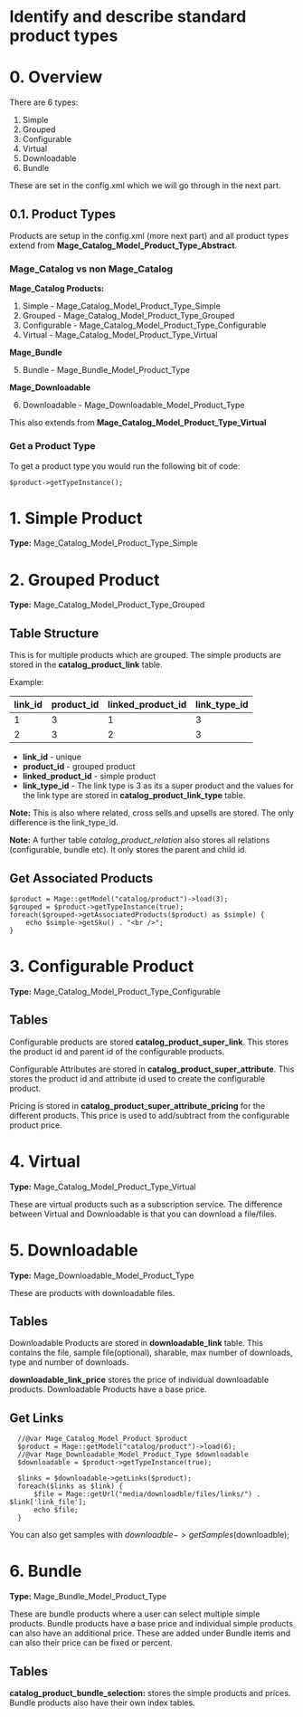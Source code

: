 # Identify and describe standard product types

# 0. Overview

There are 6 types:

1. Simple
2. Grouped
3. Configurable
4. Virtual
5. Downloadable
6. Bundle

These are set in the config.xml which we will go through in the next part.


## 0.1. Product Types

Products are setup in the config.xml (more next part) and all product types extend from **Mage_Catalog_Model_Product_Type_Abstract**.

### Mage_Catalog vs non Mage_Catalog

**Mage_Catalog Products:**

1. Simple - Mage_Catalog_Model_Product_Type_Simple
2. Grouped - Mage_Catalog_Model_Product_Type_Grouped
3. Configurable - Mage_Catalog_Model_Product_Type_Configurable
4. Virtual - Mage_Catalog_Model_Product_Type_Virtual

**Mage_Bundle**

5. Bundle - Mage_Bundle_Model_Product_Type

**Mage_Downloadable**

6. Downloadable - Mage_Downloadable_Model_Product_Type

This also extends from **Mage_Catalog_Model_Product_Type_Virtual**


### Get a Product Type
To get a product type you would run the following bit of code:


    $product->getTypeInstance();


# 1. Simple Product

**Type:** Mage_Catalog_Model_Product_Type_Simple


# 2. Grouped Product

**Type:** Mage_Catalog_Model_Product_Type_Grouped


## Table Structure

This is for multiple products which are grouped. The simple products are stored in the **catalog_product_link** table.

Example:

| link_id     | product_id     | linked_product_id     | link_type_id     |
| :------------- | :------------- | :------------- | :------------- |
| 1    | 3     | 1      | 3      |
| 2    | 3     | 2      | 3      |

- **link_id** - unique
- **product_id** - grouped product
- **linked_product_id** - simple product
- **link_type_id** -  The link type is 3 as its a super product and the values for the link type are stored in **catalog_product_link_type** table.

**Note:** This is also where related, cross sells and upsells are stored. The only difference is the link_type_id.

**Note:** A further table *catalog_product_relation* also stores all relations (configurable, bundle etc). It only stores the parent and child id.

## Get Associated Products


    $product = Mage::getModel("catalog/product")->load(3);
    $grouped = $product->getTypeInstance(true);
    foreach($grouped->getAssociatedProducts($product) as $simple) {
        echo $simple->getSku() . "<br />";
    }

# 3. Configurable Product

**Type:** Mage_Catalog_Model_Product_Type_Configurable

## Tables

Configurable products are stored **catalog_product_super_link**. This stores the product id and parent id of the configurable products.

Configurable Attributes are stored in **catalog_product_super_attribute**. This stores the product id and attribute id used to create the configurable product.

Pricing is stored in **catalog_product_super_attribute_pricing** for the different products. This price is used to add/subtract from the configurable product price.


# 4. Virtual

**Type:** Mage_Catalog_Model_Product_Type_Virtual

These are virtual products such as a subscription service. The difference between Virtual and Downloadable is that you can download a file/files.

# 5. Downloadable

**Type:** Mage_Downloadable_Model_Product_Type

These are products with downloadable files.

## Tables

Downloadable Products are stored in **downloadable_link** table. This contains the file, sample file(optional), sharable, max number of downloads, type and number of downloads.

**downloadable_link_price** stores the price of individual downloadable products. Downloadable Products have a base price.

## Get Links


      //@var Mage_Catalog_Model_Product $product
      $product = Mage::getModel("catalog/product")->load(6);
      //@var Mage_Downloadable_Model_Product_Type $downloadable
      $downloadable = $product->getTypeInstance(true);

      $links = $downloadable->getLinks($product);
      foreach($links as $link) {
          $file = Mage::getUrl("media/downloadble/files/links/") . $link['link_file'];
          echo $file;
      }


You can also get samples with $downloadble->getSamples($downloadble);


# 6. Bundle

**Type:** Mage_Bundle_Model_Product_Type


These are bundle products where a user can select multiple simple products. Bundle products have a base price and individual simple products can also have an additional price. These are added under Bundle items and can also their price can be fixed or percent.


## Tables

**catalog_product_bundle_selection:** stores the simple products and prices.
Bundle products also have their own index tables.
